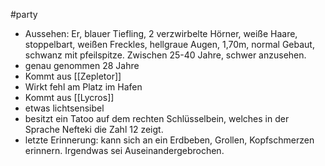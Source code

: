 #party
- Aussehen: Er, blauer Tiefling, 2 verzwirbelte Hörner, weiße Haare, stoppelbart, weißen Freckles, hellgraue Augen, 1,70m, normal Gebaut, schwanz mit pfeilspitze. Zwischen 25-40 Jahre, schwer anzusehen. 
- genau genommen 28 Jahre
- Kommt aus [[Zepletor]]
- Wirkt fehl am Platz im Hafen
- Kommt aus [[Lycros]]
- etwas lichtsensibel
- besitzt ein Tatoo auf dem rechten Schlüsselbein, welches in der Sprache Nefteki die Zahl 12 zeigt.
- letzte Erinnerung: kann sich an ein Erdbeben, Grollen, Kopfschmerzen erinnern. Irgendwas sei Auseinandergebrochen.